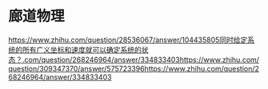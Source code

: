 # 廊道物理
https://www.zhihu.com/question/28536067/answer/104435805同时给定系统的所有广义坐标和速度就可以确定系统的状态？.com/question/268246964/answer/334833403https://www.zhihu.com/question/309347370/answer/575723396https://www.zhihu.com/question/268246964/answer/334833403